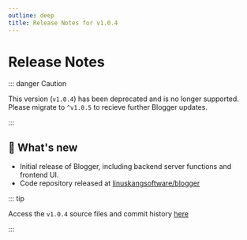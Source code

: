 ```yaml
---
outline: deep
title: Release Notes for v1.0.4
---
```


# Release Notes <Badge type="tip" text="v1.0.4" />

::: danger Caution

This version (``v1.0.4``) has been deprecated and is no longer supported. Please migrate to ``^v1.0.5`` to recieve further Blogger updates.

:::

## 📝 What's new

- <Badge type="tip" text="Released" /> Initial release of Blogger, including backend server functions and frontend UI.
- <Badge type="tip" text="Released" /> Code repository released at [linuskangsoftware/blogger](https://github.com/linuskangsoftware/blogger)

::: tip

Access the ``v1.0.4`` source files and commit history [here](https://github.com/linuskangsoftware/blogger/releases/v1.0.4)

:::